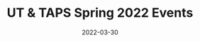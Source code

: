 ---
title: UT & TAPS Spring 2022 Events
layout: events
date: 2022-03-30
slug: spring
events:
    - title: Spring Auditions
      description: >-
        Come audition for *King Lear* and *Scientific Method*! Those interested in
        auditioning should visit [this page](/get-involved/actors) for more details.
      time: 'Mar. 29-30, 7-10pm'
      location: '3rd Floor, Cobb Hall'
      links:
        Audition Form: https://bit.ly/UTSpring2022Auditions
        Audition Slides: https://bit.ly/UTSpring22AuditionSides
      image: >-
        /assets/images/2022/spring-events/auditions.jpg
    - title: 'Theater[24] Showcase'
      description: >-
        Theater [24] is a wild ride of a theater festival where students write,
        produce, direct, rehearse and perform short plays centered around a secret
        theme all in the span of 24 hours! Come see the culmination of their work,
        or sign up
        [here](https://docs.google.com/forms/d/e/1FAIpQLSeCG5QozZEiF6AB-OgTdl1dKWaxyQ9qGeXoMdtxSy02M0pH9A/closedform)
        to participate!
      time: 'Apr. 2, 7:30pm'
      location: 'FXK Theater'
      image: >-
        /assets/images/2022/spring-events/t24.png
    - title: Project Day
      description: >-
        Hosted by TAPS, Project Day is a quarterly event for the casts and crews
        of all the shows to meet each other, other performance RSOs, and TAPS staff. Feel free
        to come even if you are not on a show - it's a great way to meet theater
        people and learn about the performance opportunities at UChicago!
      time: 'Apr. 8, 6-8pm'
      location: 'Theater West'
    - title: 'New Work Week: *Pre-Vaccin, Post Instagram*'
      description: >-
        Come watch *Pre-Vaccin, Post Instagram* by Lou Gargouri, directed by Eleni Lefakis and Olivia Ward, and featuring Allegra Hatem and Honglan Huang. Tickets are free!<br>

        In the early days of the Covid-19 pandemic two new roommates get to know each other during lockdown. They share dinner, their feelings on social media as well as their homesickness. Will they end up friends or will the lockdown drive them apart?
      time: 'Apr. 16, 4pm'
      location: '[Logan 501](https://goo.gl/maps/Rd7gzsGaCBNaBYrM7)'
      image: /assets/images/2022/spring-events/new-work-week.png
    - title: "TAPS BA Project Presentations"
      description: >-
        Join us for new work presented by this year's graduating TAPS majors and minors! Performances include *Ah Wing and the Automaton Eagle* (7:30p Apr. 28-29), *Me/My/Mine: 我，我的，我的* (Apr. 29), *Yivdak* (6:30p Apr. 30 - May 1), and *Pint Sized Plays* (6:30p Sundays Apr. 24 - May 22). For more details on locations and times, [click here](https://taps.uchicago.edu/event/taps-ba-thesis-project-presentations)!
      time: 'Various times, Apr. 22 - May 22'
      location: 'Logan Center & FXK'
      image: >-
        /assets/images/2022/spring-events/ba-projects.png
    - title: "Off-Off Campus: Soup!"
      description: >-
        Off-Off Campus is the nation's oldest collegiate improv and sketch comedy group.<br>

        Join us for the Spring Quarter Revue! Every Friday from 4th-8th week, Generations 36 will present a never-before-seen comedy show, never to be seen again... unless you're in a Groundhog Day situation, in which case, we can't help you. All love, though!<br>

        This season will feature pre-glows from UChicago stand-up comedians, Ransom Notes a capella, and even a magician!
      time: 'Fridays 7:30pm, Apr. 22 - May 20'
      location: '[The Revival](https://goo.gl/maps/xTEDKciYkjp6GArx8)'
      links:
        Tickets ($5 per show, $15 Spring Quarter Pass): https://tickets.uchicago.edu/Online/default.asp?doWork::WScontent::loadArticle=Load&BOparam::WScontent::loadArticle::article_id=693B777A-2982-495A-A339-EFB4F8C9683C
      image: /assets/images/2022/spring-events/off-off.jpg
    - title: "[The Trail to Oregon!](/shows/2022/trail-oregon)"
      description: >-
        Based on the Oregon Trail computer game that we all grew up with and loved. *The Trail to Oregon* follows a family of five as they make their way from Missouri to Oregon in 1848. From starvation to bandits to dysentery, the family endures all of these challenges in hopes of a better life in Oregon. A free preview will take place Thursday, May 5.
      time: 'May 5-7, 7:30pm + May. 7, 2pm'
      location: '[Logan Theater West](https://goo.gl/maps/Rd7gzsGaCBNaBYrM7)'
      links:
        Tickets ($6 advance, $8 door): https://tickets.uchicago.edu/Online/default.asp?doWork::WScontent::loadArticle=Load&BOparam::WScontent::loadArticle::article_id=31AECB8A-E3F4-421F-AB87-3D0CE1D4E71A
      image:
        /assets/images/2022/trail-oregon/thumbnail.jpg
    - title: "[King Lear](#)"
      description: >-
        King Lear has ruled for many years. As age overtakes him, he divides his kingdom amongst his cildren. Misjudging their loyalty, he soon finds himself stripped of all the trappings of state, wealth and power that had defined him. A free preview will take place Thursday, May 12.
      time: 'May 12-13 and May 15, 7:30pm + May 15, 2pm'
      location: 'FXK Theater, Reynolds Club'
      links:
        Tickets ($6 advance, $8 door): https://tickets.uchicago.edu/Online/default.asp?doWork::WScontent::loadArticle=Load&BOparam::WScontent::loadArticle::article_id=1D8048F9-CFD0-4066-A81E-DBEAF2EC70B2
      image:
        /assets/images/2022/king-lear/thumbnail.jpg
    - title: "[Scientific Method](#)"
      description: >-
        Amy’s a cutting-edge cancer researcher on the edge of a breakthrough…and the edge of a nervous breakdown. When her big project gets “scooped,” and a handsome new colleague starts asking questions, Amy discovers that she’s the one under the microscope. A free preview will take place Thursday, May 19.
      time: 'May 19-21, 7:30pm + May 21, 2pm'
      location: '[Logan Theater East](https://goo.gl/maps/Rd7gzsGaCBNaBYrM7)'
      links:
        Tickets (coming soon; $6 advance, $8 door): #
---